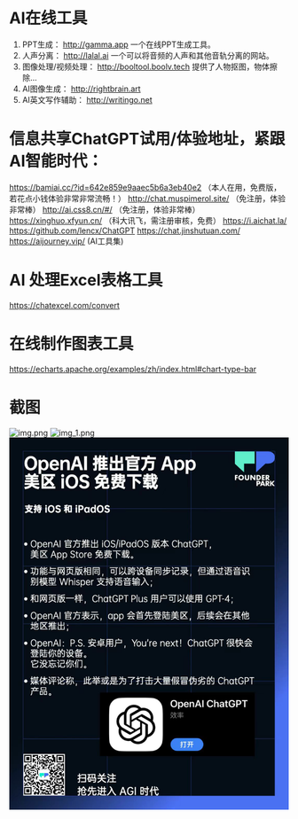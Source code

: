 # AI在线工具

1. PPT生成： http://gamma.app 一个在线PPT生成工具。
2. 人声分离： http://lalal.ai 一个可以将音频的人声和其他音轨分离的网站。
3. 图像处理/视频处理： http://booltool.boolv.tech 提供了人物抠图，物体擦除...
4. AI图像生成： http://rightbrain.art  
5. AI英文写作辅助： http://writingo.net


# 信息共享ChatGPT试用/体验地址，紧跟AI智能时代：
https://bamiai.cc/?id=642e859e9aaec5b6a3eb40e2 （本人在用，免费版，若花点小钱体验非常非常流畅！）
http://chat.muspimerol.site/  （免注册，体验非常棒）
http://ai.css8.cn/#/ （免注册，体验非常棒）
https://xinghuo.xfyun.cn/ （科大讯飞，需注册审核，免费）
https://i.aichat.la/
https://github.com/lencx/ChatGPT
https://chat.jinshutuan.com/
https://aijourney.vip/  (AI工具集)



# AI 处理Excel表格工具
https://chatexcel.com/convert


# 在线制作图表工具
https://echarts.apache.org/examples/zh/index.html#chart-type-bar


# 截图
![img.png](..%2Fimages%2Fimg.png)
![img_1.png](..%2Fimages%2Fimg_1.png)
![img_3.png](..%2F99-images%2Fimg_3.png)
